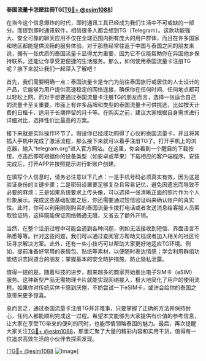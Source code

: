 **泰国流量卡怎麽註冊TG[[TG💪+ @esim1088](https://t.me/s/esim1088)]**

在当今这个信息爆炸的时代，即时通讯工具已经成为我们生活中不可或缺的一部分。而提到即时通讯软件，相信很多人都会想到TG（Telegram）。这款功能强大、安全可靠的聊天应用不仅在全球范围内拥有庞大的用户群体，而且在许多国家和地区都能提供流畅的服务体验。对于那些经常往返于中国与泰国之间的朋友来说，拥有一张优质的泰国流量卡显得尤为重要，因为它不仅能帮助你在异国他乡保持联系，还能让你享受更便捷的生活服务。那么，如何使用泰国流量卡注册TG呢？接下来就让我们一起深入了解吧！

首先，我们需要明确一点：泰国流量卡是专门为前往泰国旅行或居住的人士设计的产品，它能够为用户提供高速稳定的网络连接，确保你在任何时间、任何地点都可以轻松上网。而对于想要通过泰国流量卡注册TG的朋友而言，选择一张适合自己的流量卡至关重要。市面上有许多品牌和类型的泰国流量卡可供挑选，比如按天计费的日租卡、适用于长期停留的月卡等。在购买之前，建议大家根据自身需求进行详细对比，选择性价比最高的方案。

接下来就是实际操作环节了。假设你已经成功购得了心仪的泰国流量卡，并且将其插入手机中完成了激活流程，那么接下来就可以着手注册TG了。打开手机上的浏览器，输入“telegram.org”进入官方网站。在这里，你会看到一个醒目的下载按钮，点击后即可根据你的设备类型（如安卓或苹果）下载相应的客户端程序。安装完成后，打开APP并按照提示进行新账户创建。

在填写个人信息时，请务必注意以下几点：一是手机号码必须真实有效，因为这是验证身份的关键步骤；二是密码设置要足够复杂且容易记忆，避免因遗忘而导致不必要的麻烦；三是如果系统要求上传头像，可以选择一张清晰正面的照片作为个人形象展示。完成这些基础配置之后，你还需要通过短信验证码来确认账户的真实性。此时，你可以利用刚刚购买的泰国流量卡拨打电话或者发送消息给客服人员索取验证码，这样既能保证网络畅通无阻，又省去了额外开销。

当然，在整个注册过程中可能会遇到各种问题，例如无法接收到短信、界面语言不熟悉等等。针对这些问题，我们可以通过查阅官方帮助文档或者加入相关的社区论坛寻求解决方案。此外，还有一些小技巧可以帮助大家更好地适应TG环境。例如，提前准备好常用的表情包、贴纸等素材，以便随时表达情感；学会利用群组功能结识志同道合的朋友；掌握基本的安全防护措施，防止隐私泄露。

值得一提的是，随着科技的进步，越来越多的商家开始推出电子SIM卡（eSIM）服务。这种新型产品无需物理卡片就能实现网络接入，极大地简化了用户的使用流程。如果你对传统实体卡感到厌倦，不妨尝试一下eSIM卡，或许会给你的泰国之旅带来更多惊喜。

总而言之，通过泰国流量卡注册TG并非难事，只要掌握了正确的方法并保持耐心，任何人都能顺利完成这一过程。希望本文能够为大家提供有价值的参考信息，让大家在享受TG带来的便利的同时，也能尽情领略泰国的魅力。最后，再次提醒大家关注[TG💪+ @esim1088](https://t.me/s/esim1088)，那里汇聚了大量的精彩内容和实用干货，值得每一位追求高效生活的小伙伴去探索发现。

[[TG💪+ @esim1088](https://t.me/s/esim1088) ![Image](https://i.postimg.cc/4NQfJmqS/Snipaste-2025-05-13-00-14-12.png)]